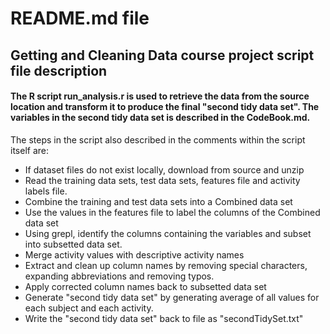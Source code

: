 # README.md file 

## Getting and Cleaning Data course project script file description

#### The R script run_analysis.r is used to retrieve the data from the source location and transform it to produce the final "second tidy data set". The variables in the second tidy data set is described in the CodeBook.md. 

The steps in the script also described in the comments within the script itself are:
* If dataset files do not exist locally, download from source and unzip
* Read the training data sets, test data sets, features file and activity labels file.
* Combine the training and test data sets into a Combined data set
* Use the values in the features file to label the columns of the Combined data set
* Using grepl, identify the columns containing the variables and subset into subsetted data set.
* Merge activity values with descriptive activity names
* Extract and clean up column names by removing special characters, expanding abbreviations and removing typos.
* Apply corrected column names back to subsetted data set
* Generate "second tidy data set" by generating average of all values for each subject and each activity. 
* Write the "second tidy data set" back to file as "secondTidySet.txt"

